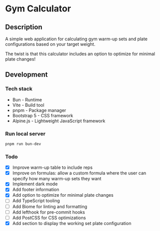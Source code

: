 # Gym Calculator

## Description

A simple web application for calculating gym warm-up sets and plate configurations based on your target weight.

The twist is that this calculator includes an option to optimize for minimal plate changes!

## Development

### Tech stack

* Bun - Runtime
* Vite - Build tool
* pnpm - Package manager
* Bootstrap 5 - CSS framework
* Alpine.js - Lightweight JavaScript framework

### Run local server

```bash
pnpm run bun-dev
```

### Todo

* [x] Improve warm-up table to include reps
* [x] Improve on formulas: allow a custom formula where the user can specify how many warm-up sets they want
* [x] Implement dark mode
* [x] Add footer information
* [x] Add option to optimize for minimal plate changes
* [ ] Add TypeScript tooling
* [ ] Add Biome for linting and formatting
* [ ] Add lefthook for pre-commit hooks
* [ ] Add PostCSS for CSS optimizations
* [x] Add section to display the working set plate configuration
